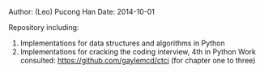 Author: (Leo) Pucong Han
Date: 2014-10-01

Repository including:
1.  Implementations for data structures and algorithms in Python
2.  Implementations for cracking the coding interview, 4th in Python
    Work consulted: https://github.com/gaylemcd/ctci (for chapter one to three)

